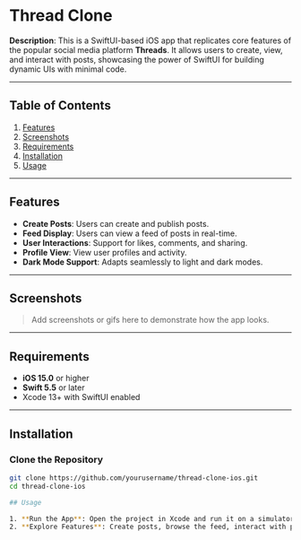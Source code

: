 # Thread Clone

**Description**: This is a SwiftUI-based iOS app that replicates core features of the popular social media platform **Threads**. It allows users to create, view, and interact with posts, showcasing the power of SwiftUI for building dynamic UIs with minimal code.

---

## Table of Contents
1. [Features](#features)
2. [Screenshots](#screenshots)
3. [Requirements](#requirements)
4. [Installation](#installation)
5. [Usage](#usage)

---

## Features

- **Create Posts**: Users can create and publish posts.
- **Feed Display**: Users can view a feed of posts in real-time.
- **User Interactions**: Support for likes, comments, and sharing.
- **Profile View**: View user profiles and activity.
- **Dark Mode Support**: Adapts seamlessly to light and dark modes.

---

## Screenshots

> Add screenshots or gifs here to demonstrate how the app looks.

---

## Requirements

- **iOS 15.0** or higher
- **Swift 5.5** or later
- Xcode 13+ with SwiftUI enabled

---

## Installation

### Clone the Repository
```bash
git clone https://github.com/yourusername/thread-clone-ios.git
cd thread-clone-ios

## Usage

1. **Run the App**: Open the project in Xcode and run it on a simulator or physical device.
2. **Explore Features**: Create posts, browse the feed, interact with posts, and switch to dark mode to see the full UI.


